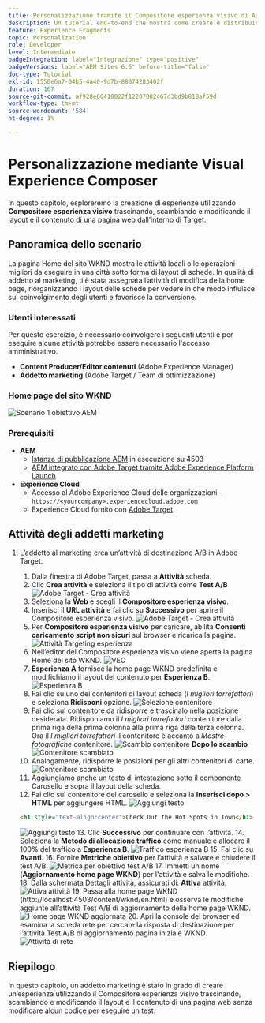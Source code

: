 ```yaml
---
title: Personalizzazione tramite il Compositore esperienza visivo di Adobe Target
description: Un tutorial end-to-end che mostra come creare e distribuire esperienze personalizzate utilizzando il Compositore esperienza visivo di Adobe Target.
feature: Experience Fragments
topic: Personalization
role: Developer
level: Intermediate
badgeIntegration: label="Integrazione" type="positive"
badgeVersions: label="AEM Sites 6.5" before-title="false"
doc-type: Tutorial
exl-id: 1550e6a7-04b5-4a40-9d7b-88074283402f
duration: 167
source-git-commit: af928e60410022f12207082467d3bd9b818af59d
workflow-type: tm+mt
source-wordcount: '584'
ht-degree: 1%

---
```


# Personalizzazione mediante Visual Experience Composer

In questo capitolo, esploreremo la creazione di esperienze utilizzando **Compositore esperienza visivo** trascinando, scambiando e modificando il layout e il contenuto di una pagina web dall’interno di Target.

## Panoramica dello scenario

La pagina Home del sito WKND mostra le attività locali o le operazioni migliori da eseguire in una città sotto forma di layout di schede. In qualità di addetto al marketing, ti è stata assegnata l’attività di modifica della home page, riorganizzando i layout delle schede per vedere in che modo influisce sul coinvolgimento degli utenti e favorisce la conversione.

### Utenti interessati

Per questo esercizio, è necessario coinvolgere i seguenti utenti e per eseguire alcune attività potrebbe essere necessario l&#39;accesso amministrativo.

* **Content Producer/Editor contenuti** (Adobe Experience Manager)
* **Addetto marketing** (Adobe Target / Team di ottimizzazione)

### Home page del sito WKND

![Scenario 1 obiettivo AEM](assets/personalization-use-case-3/aem-target-use-case-3.png)

### Prerequisiti

* **AEM**
   * [Istanza di pubblicazione AEM](./implementation.md#getting-aem) in esecuzione su 4503
   * [AEM integrato con Adobe Target tramite Adobe Experience Platform Launch](./using-launch-adobe-io.md#aem-target-using-launch-by-adobe)
* **Experience Cloud**
   * Accesso al Adobe Experience Cloud delle organizzazioni - `https://<yourcompany>.experiencecloud.adobe.com`
   * Experience Cloud fornito con [Adobe Target](https://experiencecloud.adobe.com)

## Attività degli addetti marketing

1. L’addetto al marketing crea un’attività di destinazione A/B in Adobe Target.
   1. Dalla finestra di Adobe Target, passa a **Attività** scheda.
   2. Clic **Crea attività** e seleziona il tipo di attività come **Test A/B**
      ![Adobe Target - Crea attività](assets/personalization-use-case-2/create-ab-activity.png)
   3. Seleziona la **Web** e scegli il **Compositore esperienza visivo**.
   4. Inserisci il **URL attività** e fai clic su **Successivo** per aprire il Compositore esperienza visivo.
      ![Adobe Target - Crea attività](assets/personalization-use-case-2/create-activity-ab-name.png)
   5. Per **Compositore esperienza visivo** per caricare, abilita **Consenti caricamento script non sicuri** sul browser e ricarica la pagina.
      ![Attività Targeting esperienza](assets/personalization-use-case-1/load-unsafe-scripts.png)
   6. Nell’editor del Compositore esperienza visivo viene aperta la pagina Home del sito WKND.
      ![VEC](assets/personalization-use-case-2/vec.png)
   7. **Esperienza A** fornisce la home page WKND predefinita e modifichiamo il layout del contenuto per **Esperienza B**.
      ![Esperienza B](assets/personalization-use-case-3/use-case3-experience-b.png)
   8. Fai clic su uno dei contenitori di layout scheda (*I migliori torrefattori*) e seleziona **Ridisponi** opzione.
      ![Selezione contenitore](assets/personalization-use-case-3/container-selection.png)
   9. Fai clic sul contenitore da ridisporre e trascinalo nella posizione desiderata. Ridisponiamo il *I migliori torrefattori* contenitore dalla prima riga della prima colonna alla prima riga della terza colonna. Ora il *I migliori torrefattori* il contenitore è accanto a *Mostre fotografiche* contenitore.
      ![Scambio contenitore](assets/personalization-use-case-3/container-swap.png)
      **Dopo lo scambio**
      ![Contenitore scambiato](assets/personalization-use-case-3/after-swap-1-3.png)
   10. Analogamente, ridisporre le posizioni per gli altri contenitori di carte.
      ![Contenitore scambiato](assets/personalization-use-case-3/after-swap-all.png)
   11. Aggiungiamo anche un testo di intestazione sotto il componente Carosello e sopra il layout della scheda.
   12. Fai clic sul contenitore del carosello e seleziona la **Inserisci dopo > HTML** per aggiungere HTML.
      ![Aggiungi testo](assets/personalization-use-case-3/add-text.png)

      ```html
      <h1 style="text-align:center">Check Out the Hot Spots in Town</h1>
      ```

      ![Aggiungi testo](assets/personalization-use-case-3/after-changes.png)
   13. Clic **Successivo** per continuare con l’attività.
   14. Seleziona la **Metodo di allocazione traffico** come manuale e allocare il 100% del traffico a **Esperienza B**.
      ![Traffico esperienza B](assets/personalization-use-case-2/traffic.png)
   15. Fai clic su **Avanti**.
   16. Fornire **Metriche obiettivo** per l’attività e salvare e chiudere il test A/B.
      ![Metrica per obiettivo test A/B](assets/personalization-use-case-2/goal-metric.png)
   17. Immetti un nome (**Aggiornamento home page WKND**) per l&#39;attività e salva le modifiche.
   18. Dalla schermata Dettagli attività, assicurati di: **Attiva** attività.
      ![Attiva attività](assets/personalization-use-case-3/save-activity.png)
   19. Passa alla home page WKND (http://localhost:4503/content/wknd/en.html) e osserva le modifiche aggiunte all’attività Test A/B di aggiornamento della home page WKND.
      ![Home page WKND aggiornata](assets/personalization-use-case-3/activity-result.png)
   20. Apri la console del browser ed esamina la scheda rete per cercare la risposta di destinazione per l’attività Test A/B di aggiornamento pagina iniziale WKND.
      ![Attività di rete](assets/personalization-use-case-3/activity-result.png)

## Riepilogo

In questo capitolo, un addetto marketing è stato in grado di creare un’esperienza utilizzando il Compositore esperienza visivo trascinando, scambiando e modificando il layout e il contenuto di una pagina web senza modificare alcun codice per eseguire un test.
